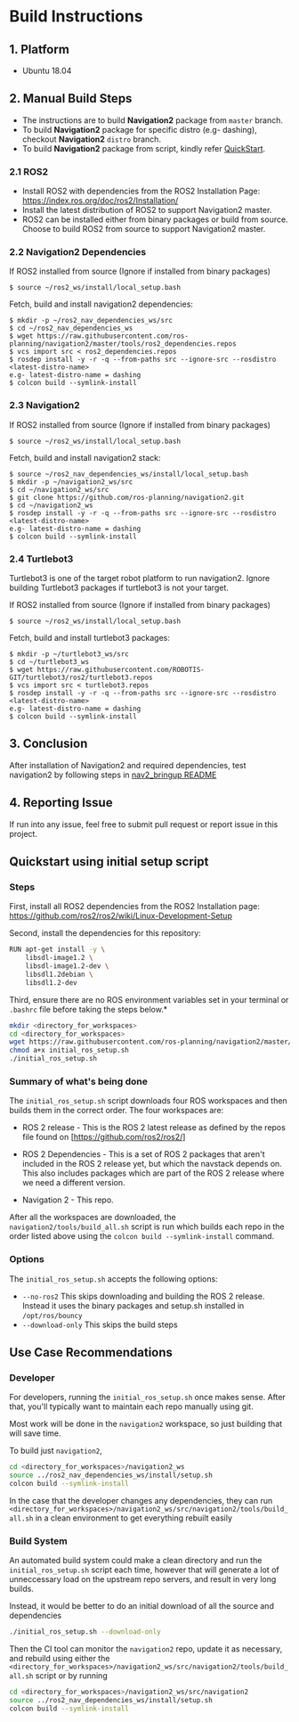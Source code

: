 Build Instructions
==================

## 1. Platform
* Ubuntu 18.04

## 2. Manual Build Steps
* The instructions are to build **Navigation2** package from `master` branch.
* To build **Navigation2** package for specific distro (e.g- dashing), checkout **Navigation2** `distro` branch.
* To build **Navigation2** package from script, kindly refer [QuickStart](BUILD.md#quickstart-using-initial-setup-script).

### 2.1 ROS2
* Install ROS2 with dependencies from the ROS2 Installation Page: https://index.ros.org/doc/ros2/Installation/
* Install the latest distribution of ROS2 to support Navigation2 master.
* ROS2 can be installed either from binary packages or build from source. Choose to build ROS2 from source to support Navigation2 master.

### 2.2 Navigation2 Dependencies
If ROS2 installed from source (Ignore if installed from binary packages)
```console
$ source ~/ros2_ws/install/local_setup.bash
```
Fetch, build and install navigation2 dependencies:
```console
$ mkdir -p ~/ros2_nav_dependencies_ws/src
$ cd ~/ros2_nav_dependencies_ws
$ wget https://raw.githubusercontent.com/ros-planning/navigation2/master/tools/ros2_dependencies.repos
$ vcs import src < ros2_dependencies.repos
$ rosdep install -y -r -q --from-paths src --ignore-src --rosdistro <latest-distro-name>
e.g- latest-distro-name = dashing
$ colcon build --symlink-install
```

### 2.3 Navigation2
If ROS2 installed from source (Ignore if installed from binary packages)
```console
$ source ~/ros2_ws/install/local_setup.bash
```
Fetch, build and install navigation2 stack:
```console
$ source ~/ros2_nav_dependencies_ws/install/local_setup.bash
$ mkdir -p ~/navigation2_ws/src
$ cd ~/navigation2_ws/src
$ git clone https://github.com/ros-planning/navigation2.git
$ cd ~/navigation2_ws
$ rosdep install -y -r -q --from-paths src --ignore-src --rosdistro <latest-distro-name>
e.g- latest-distro-name = dashing
$ colcon build --symlink-install
```
### 2.4 Turtlebot3
Turtlebot3 is one of the target robot platform to run navigation2. Ignore building Turtlebot3 packages if turtlebot3 is not your target.

If ROS2 installed from source (Ignore if installed from binary packages)
```console
$ source ~/ros2_ws/install/local_setup.bash
```
Fetch, build and install turtlebot3 packages:
```console
$ mkdir -p ~/turtlebot3_ws/src
$ cd ~/turtlebot3_ws
$ wget https://raw.githubusercontent.com/ROBOTIS-GIT/turtlebot3/ros2/turtlebot3.repos
$ vcs import src < turtlebot3.repos
$ rosdep install -y -r -q --from-paths src --ignore-src --rosdistro <latest-distro-name>
e.g- latest-distro-name = dashing
$ colcon build --symlink-install
```

## 3. Conclusion
After installation of Navigation2 and required dependencies, test navigation2 by following steps in [nav2_bringup README](../nav2_bringup/README.md)

## 4. Reporting Issue
If run into any issue, feel free to submit pull request or report issue in this project.

Quickstart using initial setup script
----------

### Steps
First, install all ROS2 dependencies from the ROS2 Installation page: https://github.com/ros2/ros2/wiki/Linux-Development-Setup

Second, install the dependencies for this repository:
```sh
RUN apt-get install -y \
    libsdl-image1.2 \
    libsdl-image1.2-dev \
    libsdl1.2debian \
    libsdl1.2-dev
```

Third, ensure there are no ROS environment variables set in your terminal or `.bashrc` file before taking the steps below.*

```sh
mkdir <directory_for_workspaces>
cd <directory_for_workspaces>
wget https://raw.githubusercontent.com/ros-planning/navigation2/master/tools/initial_ros_setup.sh
chmod a+x initial_ros_setup.sh
./initial_ros_setup.sh
```

### Summary of what's being done

The `initial_ros_setup.sh` script downloads four ROS workspaces and then builds them in the correct order. The four workspaces are:

 * ROS 2 release - This is the ROS 2 latest release as defined by the repos file found on [https://github.com/ros2/ros2/]

 * ROS 2 Dependencies - This is a set of ROS 2 packages that aren't included in the ROS 2 release yet, but which the navstack depends on. This also includes packages which are part of the ROS 2 release where we need a different version.

 * Navigation 2 - This repo.

 After all the workspaces are downloaded, the `navigation2/tools/build_all.sh` script is run which builds each repo in the order listed above using the `colcon build --symlink-install` command.

### Options

The `initial_ros_setup.sh` accepts the following options:
 * `--no-ros2` This skips downloading and building the ROS 2 release. Instead it uses the binary packages and setup.sh installed in `/opt/ros/bouncy`
 * `--download-only` This skips the build steps

Use Case Recommendations
----------

### Developer

For developers, running the `initial_ros_setup.sh` once makes sense. After that, you'll typically want to maintain each repo manually using git.

Most work will be done in the `navigation2` workspace, so just building that will save time.

To build just `navigation2`,
```sh
cd <directory_for_workspaces>/navigation2_ws
source ../ros2_nav_dependencies_ws/install/setup.sh
colcon build --symlink-install
```

In the case that the developer changes any dependencies, they can run
`<directory_for_workspaces>/navigation2_ws/src/navigation2/tools/build_all.sh` in a clean environment to get everything rebuilt easily

### Build System

An automated build system could make a clean directory and run the `initial_ros_setup.sh` script each time, however that will generate a lot of unneccessary load on the upstream repo servers, and result in very long builds.

Instead, it would be better to do an initial download of all the source and dependencies
```sh
./initial_ros_setup.sh --download-only
```

Then the CI tool can monitor the `navigation2` repo, update it as necessary, and rebuild using either the `<directory_for_workspaces>/navigation2_ws/src/navigation2/tools/build_all.sh` script or by running
```sh
cd <directory_for_workspaces>/navigation2_ws/src/navigation2
source ../ros2_nav_dependencies_ws/install/setup.sh
colcon build --symlink-install
```
